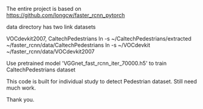 The entire project is based on https://github.com/longcw/faster_rcnn_pytorch

data directory has two link datasets

VOCdevkit2007, CaltechPedestrians
ln -s ~/CaltechPedestrians/extracted ~/faster_rcnn/data/CaltechPedestrians
ln -s ~/VOCdevkit ~/faster_rcnn/data/VOCdevkit2007

Use pretrained model 'VGGnet_fast_rcnn_iter_70000.h5' to train CaltechPedestrians dataset

This code is built for individual study to detect Pedestrian dataset.
Still need much work.

Thank you.
